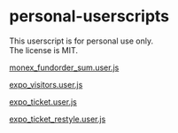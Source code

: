 # personal-userscripts

This userscript is for personal use only.  
The license is MIT.

[monex_fundorder_sum.user.js](https://raw.githubusercontent.com/hachiman-oct/personal-userscripts/main/monex_fundorder_sum.user.js)

[expo_visitors.user.js](https://raw.githubusercontent.com/hachiman-oct/personal-userscripts/main/expo/expo_visitors.user.js)

[expo_ticket.user.js](https://raw.githubusercontent.com/hachiman-oct/personal-userscripts/main/expo/expo_ticket.user.js)

[expo_ticket_restyle.user.js](https://raw.githubusercontent.com/hachiman-oct/personal-userscripts/main/expo/expo_ticket_restyle.user.js)
